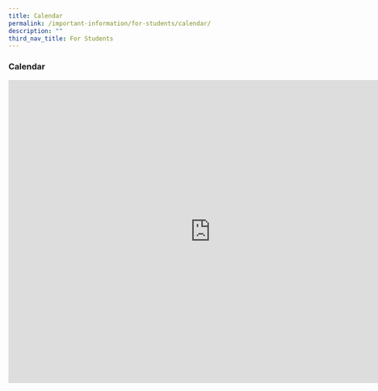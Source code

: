 ```yaml
---
title: Calendar
permalink: /important-information/for-students/calendar/
description: ""
third_nav_title: For Students
---
```


### **Calendar**

<iframe src="https://calendar.google.com/calendar/embed?src=moe.edu.sg_ml0kh042ilmvksv39icnnqdnrk%40group.calendar.google.com&ctz=Asia%2FSingapore" style="border: 0" width="800" height="600" frameborder="0" scrolling="no"></iframe>
